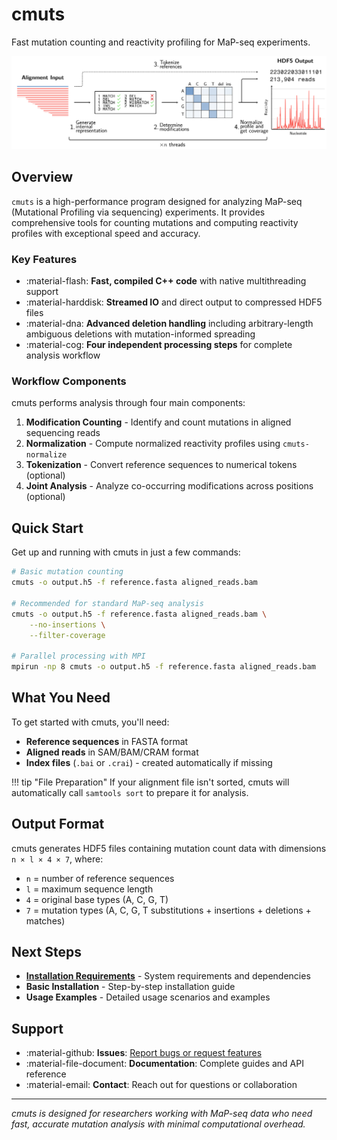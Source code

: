 # cmuts

Fast mutation counting and reactivity profiling for MaP-seq experiments.

![cmuts overview](figures/overview_new.png)

## Overview

`cmuts` is a high-performance program designed for analyzing MaP-seq (Mutational Profiling via sequencing) experiments. It provides comprehensive tools for counting mutations and computing reactivity profiles with exceptional speed and accuracy.

### Key Features

- :material-flash: **Fast, compiled C++ code** with native multithreading support
- :material-harddisk: **Streamed IO** and direct output to compressed HDF5 files  
- :material-dna: **Advanced deletion handling** including arbitrary-length ambiguous deletions with mutation-informed spreading
- :material-cog: **Four independent processing steps** for complete analysis workflow

### Workflow Components

cmuts performs analysis through four main components:

1. **Modification Counting** - Identify and count mutations in aligned sequencing reads
2. **Normalization** - Compute normalized reactivity profiles using `cmuts-normalize`
3. **Tokenization** - Convert reference sequences to numerical tokens (optional)
4. **Joint Analysis** - Analyze co-occurring modifications across positions (optional)

## Quick Start

Get up and running with cmuts in just a few commands:

```bash
# Basic mutation counting
cmuts -o output.h5 -f reference.fasta aligned_reads.bam

# Recommended for standard MaP-seq analysis
cmuts -o output.h5 -f reference.fasta aligned_reads.bam \
    --no-insertions \
    --filter-coverage

# Parallel processing with MPI
mpirun -np 8 cmuts -o output.h5 -f reference.fasta aligned_reads.bam
```

## What You Need

To get started with cmuts, you'll need:

- **Reference sequences** in FASTA format
- **Aligned reads** in SAM/BAM/CRAM format
- **Index files** (`.bai` or `.crai`) - created automatically if missing

!!! tip "File Preparation"
    If your alignment file isn't sorted, cmuts will automatically call `samtools sort` to prepare it for analysis.

## Output Format

cmuts generates HDF5 files containing mutation count data with dimensions `n × l × 4 × 7`, where:

- `n` = number of reference sequences
- `l` = maximum sequence length
- `4` = original base types (A, C, G, T)
- `7` = mutation types (A, C, G, T substitutions + insertions + deletions + matches)

## Next Steps

- **[Installation Requirements](installation/requirements.md)** - System requirements and dependencies
- **Basic Installation** - Step-by-step installation guide
- **Usage Examples** - Detailed usage scenarios and examples

## Support

- :material-github: **Issues**: [Report bugs or request features](https://github.com/hmblair/cmuts/issues)
- :material-file-document: **Documentation**: Complete guides and API reference
- :material-email: **Contact**: Reach out for questions or collaboration

---

*cmuts is designed for researchers working with MaP-seq data who need fast, accurate mutation analysis with minimal computational overhead.*
